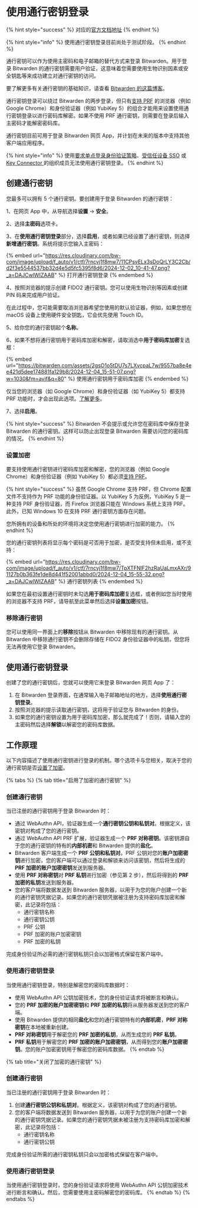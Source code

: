# 使用通行密钥登录

{% hint style="success" %}
对应的[官方文档地址](https://bitwarden.com/help/login-with-passkeys/)
{% endhint %}

{% hint style="info" %}
使用通行密钥登录目前尚处于测试阶段。
{% endhint %}

通行密钥可以作为使用主密码和电子邮箱的替代方式来登录 Bitwarden。用于登录 Bitwarden 的通行密钥需要用户验证，这意味着您需要使用生物识别因素或安全钥匙等来成功建立对通行密钥的访问。

要了解更多有关通行密钥的基础知识，请查看 [Bitwarden 的这篇博客](https://bitwarden.com/blog/log-into-bitwarden-with-a-passkey/)。

通行密钥登录可以绕过 Bitwarden 的两步登录，但只有[支持 PRF](https://bitwarden.com/blog/prf-webauthn-and-its-role-in-passkeys/) 的浏览器（例如 Google Chrome）和身份验证器（例如 YubiKey 5）的组合才能用来设置使用通行密钥登录以进行密码库解密。如果不使用 PRF 通行密钥，则需要在登录后输入主密码才能解密密码库。

通行密钥目前可用于登录 Bitwarden 网页 App，并计划在未来的版本中支持其他客户端应用程序。

{% hint style="info" %}
使用[要求单点登录身份验证策略](../../../organizations/enterprise-policies.md#require-single-sign-on-authentication)、[受信任设备 SSO](../../../admin-console/login-with-sso/trusted-devices/about-trusted-devices.md) 或 [Key Connector ](../../../self-hosting/key-connector/about-key-connector.md)的组织成员无法使用通行密钥登录。
{% endhint %}

## 创建通行密钥 <a href="#create-a-passkey" id="create-a-passkey"></a>

您最多可以拥有 5 个通行密钥。要创建用于登录 Bitwarden 的通行密钥：

1、在网页 App 中，从导航选择**设置** → **安全**。

2、选择**主密码**选项卡。

3、在**使用通行密钥登录**部分，选择**启用**，或者如果已经设置了通行密钥，则选择**新增通行密钥**。系统将提示您输入主密码：

{% embed url="https://res.cloudinary.com/bw-com/image/upload/f_auto/v1/ctf/7rncvj1f8mw7/11CPsvELx3sDoQrLY3C2Cb/d2f3e5544537bb32d4e5d5fc5395f8d6/2024-12-02_10-41-47.png?_a=DAJCwlWIZAAB" %}
打开通行密钥登录
{% endembed %}

4、按照浏览器的提示创建 FIDO2 通行密钥。您可以使用生物识别等因素或创建 PIN 码来完成用户验证。

在此过程中，您可能需要取消浏览器希望您使用的默认验证器，例如，如果您想在 macOS 设备上使用硬件安全钥匙，它会优先使用 Touch ID。

5、给你您的通行密钥起个**名称**。

6、如果不想将通行密钥用于密码库加密和解密，请取消选中**用于密码库加密**复选框：

{% embed url="https://bitwarden.com/assets/2gsO1o5tDU7s7LXvcpaL7w/9557ba8e4ee421d5dee174881fa129b8/2024-12-04_15-51-07.png?w=1030&fm=avif&q=80" %}
使用通行密钥用于密码库加密
{% endembed %}

仅当您的浏览器（如 Google Chrome）和身份验证器（如 YubiKey 5）都支持 PRF 功能时，才会出现此选项。[了解更多](log-in-with-passkeys.md#set-up-encryption)。

7、选择**启用**。

{% hint style="success" %}
Bitwarden 不会提示或允许您在密码库中保存登录 Bitwarden 的通行密钥。这样可以防止出现登录 Bitwarden 需要访问您的密码库的情况。
{% endhint %}

### 设置加密 <a href="#set-up-encryption" id="set-up-encryption"></a>

要支持使用通行密钥进行密码库加密和解密，您的浏览器（例如 Google Chrome）和身份验证器（例如 YubiKey 5）都必须[支持 PRF](https://bitwarden.com/blog/prf-webauthn-and-its-role-in-passkeys/)。

{% hint style="success" %}
虽然 Google Chrome 支持 PRF，但 Chrome 配置文件不支持作为 PRF 功能的身份验证器。以 YubiKey 5 为反例，YubiKey 5 是一种支持 PRF 身份验证器，而 Firefox 浏览器只能在 Windows 系统上支持 PRF。此外，已知 Windows 10 在支持 PRF 通行密钥方面存在问题。

您所拥有的设备和所处的环境将决定您使用通行密钥进行加密的能力。
{% endhint %}

您的通行密钥列表将显示每个密码是可否用于加密，是否受支持但未启用，或不支持：

{% embed url="https://res.cloudinary.com/bw-com/image/upload/f_auto/v1/ctf/7rncvj1f8mw7/TpXTFNlF2hzRaUaLmxAXr/91127b0b363fe1de8d441f52001abbd0/2024-12-04_15-55-32.png?_a=DAJCwlWIZAAB" %}
通行密钥列表
{% endembed %}

如果您在最初设置通行密钥时未勾选**用于密码库加密**复选框，或者例如您当时使用的浏览器不支持 PRF，请导航至此菜单然后选择**设置加密**按钮。

### 移除通行密钥 <a href="#remove-a-passkey" id="remove-a-passkey"></a>

您可以使用同一界面上的**移除**按钮从 Bitwarden 中移除现有的通行密钥。从 Bitwarden 中移除通行密钥不会删除存储在 FIDO2 身份验证器中的私钥，但您将无法再使用它登录 Bitwarden。

## 使用通行密钥登录 <a href="#log-in-with-your-passkey" id="log-in-with-your-passkey"></a>

创建了您的通行密钥后，您就可以使用它来登录 Bitwarden 网页 App 了：

1. 在 Bitwarden 登录界面，在通常输入电子邮箱地址的地方，选择**使用通行密钥登录**。
2. 按照浏览器的提示读取通行密钥，这将用于验证您与 Bitwarden 的身份。
3. 如果您的通行密钥设置为用于密码库加密，那么就完成了！否则，请输入您的主密码然后选择**解锁**以解密您的密码库数据。

## 工作原理 <a href="#how-it-works" id="how-it-works"></a>

以下内容描述了使用通行密钥进行登录的机制。哪个选项卡与您相关，取决于您的通行密钥是否[设置了加密](log-in-with-passkeys.md#set-up-encryption)。

{% tabs %}
{% tab title="启用了加密的通行密钥" %}
### 创建通行密钥 <a href="#create-a-passkey" id="create-a-passkey"></a>

当已注册的通行密钥用于登录 Bitwarden 时：

* 通过 WebAuthn API，验证器生成一个**通行密钥公钥和私钥对**。根据定义，该密钥对构成了您的通行密钥。
* 通过 WebAuthn API PRF 扩展，验证器生成一个 **PRF 对称密钥**。该密钥源自于您的通行密钥的特有的**内部机密**和 Bitwarden 提供的**盐化**。
* Bitwarden 客户端生成一个 **PRF 公钥和私钥对**。PRF 公钥对您的**账户加密密钥**进行加密，您的客户端可以通过登录和解锁来访问该密钥，然后将生成的 **PRF 加密的账户加密密钥**发送到服务器。
* 使用 **PRF 对称密钥**对 **PRF 私钥**进行加密（参见第 2 步），然后将得到的 **PRF 加密的私钥**发送到服务器。
* 您的客户端将数据发送到 Bitwarden 服务器，以用于为您的账户创建一个新的通行密钥凭据记录。如果您的通行密钥凭据被注册为支持密码库加密和解密，此记录将包括：
  * 通行密钥名称
  * 通行密钥公钥
  * PRF 公钥
  * PRF 加密的账户加密密钥
  * PRF 加密的私钥

完成身份验证所必需的通行密钥私钥只会以加密格式保留在客户端中。

### 使用通行密钥登录 <a href="#log-in-with-your-passkey" id="log-in-with-your-passkey"></a>

当使用通行密钥登录，特别是解密您的密码库数据时：

* 使用 WebAuthn API 公钥加密技术，您的身份验证请求将被断言和确认。
* 您的 **PRF 加密的账户加密密钥**和 **PRF 加密的私钥**将从服务器发送到您的客户端。
* 使用 Bitwarden 提供的相同**盐化**和您的通行密钥特有的**内部机密**，**PRF 对称密钥**在本地被重新创建。
* **PRF 对称密钥**用于解密您的 **PRF 加密的私钥**，从而生成您的 **PRF 私钥**。
* **PRF 私钥**用于解密您的 **PRF 加密的账户加密密钥**，从而得到您的**账户加密密钥**。您的账户加密密钥用于解密您的密码库数据。
{% endtab %}

{% tab title="关闭了加密的通行密钥" %}
### 创建通行密钥 <a href="#create-a-passkey" id="create-a-passkey"></a>

当已注册的通行密钥用于登录 Bitwarden 时：

1. 创建**通行密钥公钥和私钥对**。根据定义，该密钥对构成了您的通行密钥。
2. 您的客户端将数据发送到 Bitwarden 服务器，以用于为您的账户创建一个新的通行密钥凭据记录。如果您的通行密钥凭据未被注册为支持密码库加密和解密，此记录将包括：
   * 通行密钥名称
   * 通行密钥公钥

完成身份验证所需的通行密钥私钥只会以加密格式保留在客户端中。

### 使用通行密钥登录 <a href="#log-in-with-your-passkey" id="log-in-with-your-passkey"></a>

当使用通行密钥登录时，您的身份验证请求将使用 WebAuthn API 公钥加密技术进行断言和确认。然后，您需要使用主密码解密您的密码库。
{% endtab %}
{% endtabs %}
